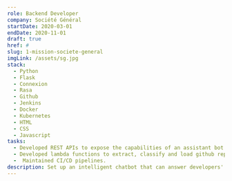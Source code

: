 ```yaml
---
role: Backend Developer
company: Société Général
startDate: 2020-03-01
endDate: 2020-11-01
draft: true
href: #
slug: 1-mission-societe-general
imgLink: /assets/sg.jpg
stack:
  - Python
  - Flask
  - Connexion
  - Rasa
  - Github
  - Jenkins
  - Docker
  - Kubernetes
  - HTML
  - CSS
  - Javascript
tasks:
  - Developed REST APIs to expose the capabilities of an assistant bot.
  - Developed lambda functions to extract, classify and load github repositories issues.
  -  Maintained CI/CD pipelines.
description: Set up an intelligent chatbot that can answer developers' questions based on a knowledge base. 
---
```

